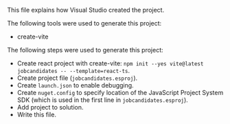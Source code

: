 This file explains how Visual Studio created the project.

The following tools were used to generate this project:
- create-vite

The following steps were used to generate this project:
- Create react project with create-vite: `npm init --yes vite@latest jobcandidates -- --template=react-ts`.
- Create project file (`jobcandidates.esproj`).
- Create `launch.json` to enable debugging.
- Create `nuget.config` to specify location of the JavaScript Project System SDK (which is used in the first line in `jobcandidates.esproj`).
- Add project to solution.
- Write this file.

